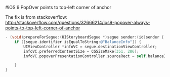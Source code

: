 #iOS 9 PopOver points to top-left corner of anchor

The fix is from stackoverflow: http://stackoverflow.com/questions/32666214/ios9-popover-always-points-to-top-left-corner-of-anchor

```objective-c
- (void)prepareForSegue:(UIStoryboardSegue *)segue sender:(id)sender {
    if ([segue.identifier isEqualToString:@"BalanceInfo"]) {
        UIViewController *infoVC = segue.destinationViewController;
        infoVC.preferredContentSize = CGSizeMake(351, 286);
        infoVC.popoverPresentationController.sourceRect = self.balanceInfoButton.bounds;

    }
}
```
